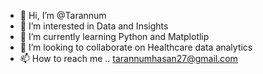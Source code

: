 - 👋 Hi, I’m @Tarannum 
- 👀 I’m interested in Data and Insights
- 🌱 I’m currently learning Python and Matplotlip
- 💞️ I’m looking to collaborate on Healthcare data analytics
- 📫 How to reach me .. tarannumhasan27@gmail.com


